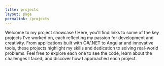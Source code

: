 ```yaml
---
title: projects
layout: page
permalink: /projects
---
```


Welcome to my project showcase ! Here, you'll find links to some of the key projects I've worked on, each reflecting my passion for development and creativity. From applications built with C#/.NET to Angular and innovative tools, these projects highlight my skills and dedication to solving real-world problems. Feel free to explore each one to see the code, learn about the challenges I faced, and discover how I approached each project.